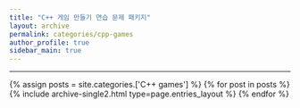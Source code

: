 ```yaml
---
title: "C++ 게임 만들기 연습 문제 패키지"
layout: archive
permalink: categories/cpp-games
author_profile: true
sidebar_main: true
---
```


<!-- 공백이 포함되어 있는 카테고리 이름의 경우 site.categories.['a b c'] 이런식으로! -->

***

{% assign posts = site.categories.['C++ games'] %}
{% for post in posts %} {% include archive-single2.html type=page.entries_layout %} {% endfor %}